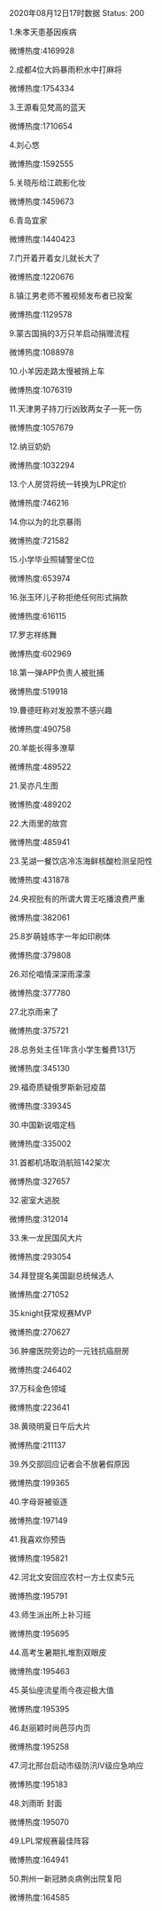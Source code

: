 2020年08月12日17时数据
Status: 200

1.朱孝天患基因疾病

微博热度:4169928

2.成都4位大妈暴雨积水中打麻将

微博热度:1754334

3.王源看见梵高的蓝天

微博热度:1710654

4.刘心悠

微博热度:1592555

5.关晓彤给江疏影化妆

微博热度:1459673

6.青岛宜家

微博热度:1440423

7.门开着开着女儿就长大了

微博热度:1220676

8.镇江男老师不雅视频发布者已投案

微博热度:1129578

9.蒙古国捐的3万只羊启动捐赠流程

微博热度:1088978

10.小羊因走路太慢被捎上车

微博热度:1076319

11.天津男子持刀行凶致两女子一死一伤

微博热度:1057679

12.纳豆奶奶

微博热度:1032294

13.个人房贷将统一转换为LPR定价

微博热度:746216

14.你以为的北京暴雨

微博热度:721582

15.小学毕业照辅警坐C位

微博热度:653974

16.张玉环儿子称拒绝任何形式捐款

微博热度:616115

17.罗志祥练舞

微博热度:602969

18.第一弹APP负责人被批捕

微博热度:519918

19.曹德旺称对发股票不感兴趣

微博热度:490758

20.羊能长得多潦草

微博热度:489522

21.吴亦凡生图

微博热度:489202

22.大雨里的故宫

微博热度:485941

23.芜湖一餐饮店冷冻海鲜核酸检测呈阳性

微博热度:431878

24.央视批有的所谓大胃王吃播浪费严重

微博热度:382061

25.8岁萌娃练字一年如印刷体

微博热度:379808

26.邓伦唱情深深雨濛濛

微博热度:377780

27.北京雨来了

微博热度:375721

28.总务处主任1年贪小学生餐费131万

微博热度:345130

29.福奇质疑俄罗斯新冠疫苗

微博热度:339345

30.中国新说唱定档

微博热度:335002

31.首都机场取消航班142架次

微博热度:327657

32.密室大逃脱

微博热度:312014

33.朱一龙民国风大片

微博热度:293054

34.拜登提名美国副总统候选人

微博热度:271052

35.knight获常规赛MVP

微博热度:270627

36.肿瘤医院旁边的一元钱抗癌厨房

微博热度:246402

37.万科金色领域

微博热度:223641

38.黄晓明夏日午后大片

微博热度:211137

39.外交部回应记者会不放暑假原因

微博热度:199365

40.字母哥被驱逐

微博热度:197149

41.我喜欢你预告

微博热度:195821

42.河北文安回应农村一方土仅卖5元

微博热度:195791

43.师生派出所上补习班

微博热度:195695

44.高考生暑期扎堆割双眼皮

微博热度:195463

45.英仙座流星雨今夜迎极大值

微博热度:195395

46.赵丽颖时尚芭莎内页

微博热度:195258

47.河北邢台启动市级防汛Ⅳ级应急响应

微博热度:195183

48.刘雨昕 封面

微博热度:195070

49.LPL常规赛最佳阵容

微博热度:164941

50.荆州一新冠肺炎病例出院复阳

微博热度:164585

